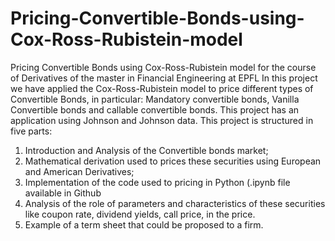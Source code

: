 # Pricing-Convertible-Bonds-using-Cox-Ross-Rubistein-model
Pricing Convertible Bonds using Cox-Ross-Rubistein model for the course of Derivatives of the master in Financial Engineering at EPFL
In this project we have applied the Cox-Ross-Rubistein model to price different types of Convertible Bonds, in particular: Mandatory convertible bonds, Vanilla Convertible bonds and callable convertible bonds. This project has an application using Johnson and Johnson data.
This project is structured in five parts:
1. Introduction and Analysis of the Convertible bonds market;
2. Mathematical derivation used to prices these securities using European and American Derivatives;
3. Implementation of the code used to pricing in Python (.ipynb file available in Github
4. Analysis of the role of parameters and characteristics of these securities like coupon rate, dividend yields, call price, in the price.
5. Example of a term sheet that could be proposed to a firm.
